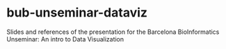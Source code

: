 # bub-unseminar-dataviz
Slides and references of the presentation for the Barcelona BioInformatics Unseminar: An intro to Data Visualization 
